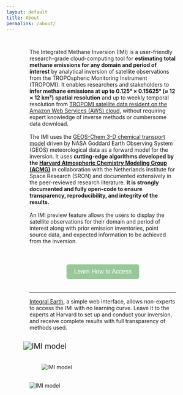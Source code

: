 ```yaml
---
layout: default
title: About
permalink: /about/
---
```


<style>
  .pageWrapper {
    padding: 3% 12%;
  }

  .collab_icon {
    transform: scale(1.8);
  }

  #twoColumnContent {
    display: flex;
    justify-content: space-between;
    /* align-items: center; */
    margin-top: 10px;
  }

  #topTwoColumn {
    display: flex;
    justify-content: space-between;
    box-shadow: 0 0 25px 5px rgba(152, 200, 154, 0.5);
    padding: 25px;
    margin-top: 2rem;
    margin-bottom: 2rem;
    border-radius: 10px;
  }

  #access-btn {
    background-color: #98c89a;
    color: white;
    border: none;
    padding: 10px 20px;
    text-align: center;
    text-decoration: none;
    display: inline-block;
    font-size: 16px;
    margin: 4px 2px;
    cursor: pointer;
    border-radius: 5px;
    transition: all 300ms ease-in-out;
  }

  #access-btn:hover {
    background-color: #719873;
  }

  @media (max-width: 768px) {
    .pageWrapper {
      padding: 5% 5%;
      width: 100% !important;
    }

    #topTwoColumn {
      flex-direction: column;
      width: 100% !important;
    }

    #topTwoColumn > div {
      width: 100% !important;
    }

    #twoColumnContent {
      flex-direction: column;
      width: 100% !important;
    }

    #twoColumnContent > div {
      width: 100% !important;
    }

    #expectations {
      width: 100% !important;
    }

    #plot {
      scale: 0.7 !important;
    }

    #secondPlot {
      display: none;
    }
    .collab_icon {
      transform: scale(1.2);
    }
  }
</style>


<div class="pageWrapper">

<p>
The Integrated Methane Inversion (IMI) is a user-friendly research-grade cloud-computing tool for <strong>estimating total methane emissions for any domain and period of interest</strong> by analytical inversion of satellite observations from the TROPOspheric Monitoring Instrument (TROPOMI). It enables researchers and stakeholders
to <strong>infer methane emissions at up to 0.125° × 0.15625° (≈ 12 × 12 km²) spatial resolution</strong> and up to weekly temporal resolution from <a href="https://registry.opendata.aws/sentinel5p/">TROPOMI satellite data resident on the Amazon Web Services (AWS) cloud</a>, without requiring
expert knowledge of inverse methods or cumbersome data download. 
<br>
<br>
The IMI uses the <a href="https://geos-chem.org">GEOS-Chem 3-D chemical transport model</a> driven by NASA Goddard Earth Observing System (GEOS) meteorological data as a forward model for the inversion. It uses
<strong>cutting-edge algorithms developed by the <a href="https://acmg.seas.harvard.edu/">Harvard Atmospheric Chemistry Modeling Group (ACMG)</a></strong> in collaboration with the Netherlands Institute for Space Research (SRON) and documented extensively in the peer-reviewed research literature. <strong>It is strongly documented and fully open-code to ensure transparency, reproducibility, and integrity of the results.</strong>
<br>
<br>
An IMI preview feature allows the users to display the satellite observations for their domain and period of interest along with prior emission inventories, point source data, and expected information to be achieved from the inversion.
</p>
<br>
<br>
<div style="display: flex; justify-content: center; align-items: center">
	<a href="{{ site.baseurl }}#topTwoColumn">
		<button id="access-btn">Learn How to Access</button>
    </a>
</div>
<br>
<hr />
<p>
<a href="https://integralearth.github.io">Integral Earth</a>, a simple web interface, allows non-experts to access
the IMI with no learning curve. Leave it to the experts at Harvard to set up and conduct your inversion, and receive complete results with
full transparency of methods used.
</p>

<div id="plot" style="width: 40%; margin-top: 8%">
	<div>
		<img src="{{ site.baseurl }}/assets/plots/model.png" alt="IMI model" style="transform: scale(1.4)"/>
		<img src="{{ site.baseurl }}/assets/plots/optimized_emissions.png" alt="IMI model" style="transform: scale(0.99); margin-top: 25%; margin-left: 20%"/>
		<img src="{{ site.baseurl }}/assets/plots/emissions_timeline.png" alt="IMI model" style="transform: scale(0.99); margin-top: 20%"/>
    </div>
</div>
</div>